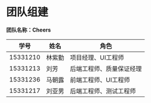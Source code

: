 # 团队组建

**团队名称：Cheers** 


学号|姓名|角色|
----|----|----|
15331210|林紫勤|项目经理、UI工程师
15331213|刘芳|后端工程师、质量保证经理
15331236|马朝露|前端工程师、UI工程师
15331217|刘亚男|后端工程师、测试工程师
